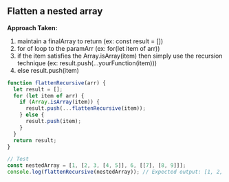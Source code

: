 ## Flatten a nested array

**Approach Taken:**

1. maintain a finalArray to return (ex: const result = [])
2. for of loop to the paramArr (ex: for(let item of arr))
3. if the item satisfies the Array.isArray(item) then simply use the recursion technique (ex: result.push(...yourFunction(item)))
3. else result.push(item)

```js
function flattenRecursive(arr) {
  let result = [];
  for (let item of arr) {
    if (Array.isArray(item)) {
      result.push(...flattenRecursive(item));
    } else {
      result.push(item);
    }
  }
  return result;
}

// Test
const nestedArray = [1, [2, 3, [4, 5]], 6, [[7], [8, 9]]];
console.log(flattenRecursive(nestedArray)); // Expected output: [1, 2, 3, 4, 5, 6, 7, 8, 9]
```
